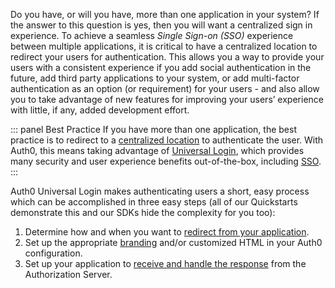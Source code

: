 Do you have, or will you have, more than one application in your system? If the answer to this question is yes, then you will want a centralized sign in experience. To achieve a seamless <dfn data-key="single-sign-on">Single Sign-on (SSO)</dfn> experience between multiple applications, it is critical to have a centralized location to redirect your users for authentication. This allows you a way to provide your users with a consistent experience if you add social authentication in the future, add third party applications to your system, or add multi-factor authentication as an option (or requirement) for your users - and also allow you to take advantage of new features for improving your users’ experience with little, if any, added development effort.

::: panel Best Practice
If you have more than one application, the best practice is to redirect to a [centralized location](/universal-login) to authenticate the user. With Auth0, this means taking advantage of [Universal Login](/universal-login), which provides many security and user experience benefits out-of-the-box, including [SSO](/sso/current).
:::

Auth0 Universal Login makes authenticating users a short, easy process which can be accomplished in three easy steps (all of our Quickstarts demonstrate this and our SDKs hide the complexity for you too):

1. Determine how and when you want to [redirect from your application](#application-integration).
2. Set up the appropriate [branding](/architecture-scenarios/implementation/${platform}/${platform}-branding) and/or customized HTML in your Auth0 configuration.
3. Set up your application to [receive and handle the response](#application-integration) from the Authorization Server.

